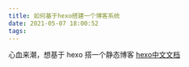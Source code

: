 ```yaml
---
title: 如何基于hexo搭建一个博客系统
date: 2021-05-07 18:00:52
tags:
---
```


心血来潮，想基于 hexo 搭一个静态博客
[hexo中文文档](https://hexo.io/zh-cn/docs/)